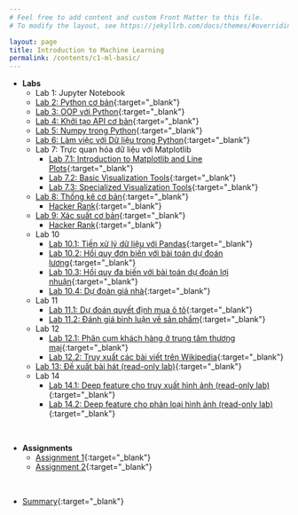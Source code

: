 ```yaml
---
# Feel free to add content and custom Front Matter to this file.
# To modify the layout, see https://jekyllrb.com/docs/themes/#overriding-theme-defaults

layout: page
title: Introduction to Machine Learning
permalink: /contents/c1-ml-basic/
---
```


- **Labs**
    - Lab 1: Jupyter Notebook
    - [Lab 2: Python cơ bản](lab2.html){:target="_blank"}
    - [Lab 3: OOP với Python](lab3.html){:target="_blank"}
    - [Lab 4: Khởi tạo API cơ bản](lab4.html){:target="_blank"}
    - [Lab 5: Numpy trong Python](lab5.html){:target="_blank"}
    - [Lab 6: Làm việc với Dữ liệu trong Python](lab6.html){:target="_blank"}
    - Lab 7: Trực quan hóa dữ liệu với Matplotlib
      - [Lab 7.1: Introduction to Matplotlib and Line Plots](lab7-1.html){:target="_blank"}
      - [Lab 7.2: Basic Visualization Tools](lab7-2.html){:target="_blank"}
      - [Lab 7.3: Specialized Visualization Tools](lab7-3.html){:target="_blank"}
    - [Lab 8: Thống kê cơ bản](lab8.html){:target="_blank"}
      - [Hacker Rank](https://www.hackerrank.com/domains/tutorials/10-days-of-statistics?filters%5Bsubdomains%5D%5B%5D=10-days-of-statistics){:target="_blank"}
    - [Lab 9: Xác suất cơ bản](lab9.html){:target="_blank"}
      - [Hacker Rank](https://www.hackerrank.com/domains/tutorials/10-days-of-statistics?filters%5Bsubdomains%5D%5B%5D=10-days-of-statistics){:target="_blank"}
    - Lab 10
      - [Lab 10.1: Tiền xử lý dữ liệu với Pandas](lab10/10-1-data-preprocessing-tools.html){:target="_blank"}
      - [Lab 10.2: Hồi quy đơn biến với bài toán dự đoán lương](lab10/10-2-simple-linear-regression.html){:target="_blank"}
      - [Lab 10.3: Hồi quy đa biến với bài toán dự đoán lợi nhuận](lab10/10-3-multiple-linear-regression.html){:target="_blank"}
      - [Lab 10.4: Dự đoán giá nhà](lab10/10-4-predicting-house-price.html){:target="_blank"}
    - Lab 11
      - [Lab 11.1: Dự đoán quyết định mua ô tô](lab11/11-1-logistic-regression.html){:target="_blank"}
      - [Lab 11.2: Đánh giá bình luận về sản phẩm](lab11/11-2-analyzing-product-sentiment.html){:target="_blank"}
    - Lab 12
      - [Lab 12.1: Phân cụm khách hàng ở trung tâm thương mại](lab12/12-1-kmean-clustering.html){:target="_blank"}
      - [Lab 12.2: Truy xuất các bài viết trên Wikipedia](lab12/12-2-document-retrieval.html){:target="_blank"}
    - [Lab 13: Đề xuất bài hát (read-only lab)](lab13/Song_recommender.html){:target="_blank"}
    - Lab 14
      - [Lab 14.1: Deep feature cho truy xuất hình ảnh (read-only lab)](lab14/Lab_14_1_Deep_Features_for_Image_Retrieval.html){:target="_blank"}
      - [Lab 14.2: Deep feature cho phân loại hình ảnh (read-only lab)](lab14/Lab_14_2_Deep_Features_for_Image_Classification.html){:target="_blank"}

<br>

- **Assignments**
    - [Assignment 1](assignment-1/assignment-1.html){:target="_blank"}
    - [Assignment 2](assignment-2/assignment-2.html){:target="_blank"}

<br>

- [Summary](c1-ontapcuoimon.html){:target="_blank"}